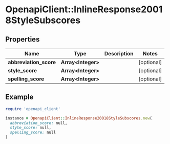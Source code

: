 # OpenapiClient::InlineResponse20018StyleSubscores

## Properties

| Name | Type | Description | Notes |
| ---- | ---- | ----------- | ----- |
| **abbreviation_score** | **Array&lt;Integer&gt;** |  | [optional] |
| **style_score** | **Array&lt;Integer&gt;** |  | [optional] |
| **spelling_score** | **Array&lt;Integer&gt;** |  | [optional] |

## Example

```ruby
require 'openapi_client'

instance = OpenapiClient::InlineResponse20018StyleSubscores.new(
  abbreviation_score: null,
  style_score: null,
  spelling_score: null
)
```

